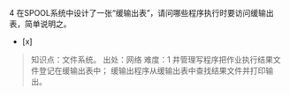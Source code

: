 4
在SPOOL系统中设计了一张“缓输出表”，请问哪些程序执行时要访问缓输出表，简单说明之。
- [x]  

> 知识点：文件系统。
> 出处：网络
> 难度：1
> 井管理写程序把作业执行结果文件登记在缓输出表中； 缓输出程序从缓输出表中查找结果文件并打印输出。
